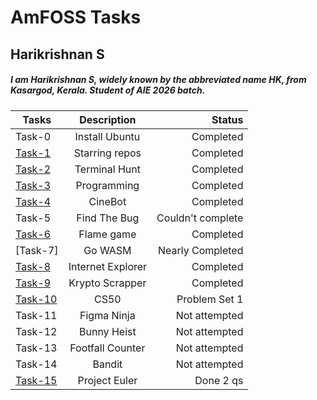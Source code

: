 # AmFOSS Tasks
## Harikrishnan S
##### I am Harikrishnan S, widely known by the abbreviated name HK, from Kasargod, Kerala. Student of AIE 2026 batch.

| Tasks           | Description           | Status             |
| --------------- |:---------------------:| ------------------:|
| Task-0          | Install Ubuntu        | Completed          |
| [Task-1](https://github.com/hks3333/amfoss-tasks/tree/main/task-1)        | Starring repos        | Completed          |
| [Task-2](https://github.com/hks3333/amfoss-tasks/tree/main/task-2)        | Terminal Hunt         | Completed          |
| [Task-3](https://github.com/hks3333/amfoss-tasks/tree/main/task-3)        | Programming           | Completed          |
| [Task-4](https://github.com/hks3333/amfoss-tasks/tree/main/task-4)        | CineBot               | Completed          | 
| Task-5          | Find The Bug          | Couldn't complete  | 
| [Task-6](https://github.com/hks3333/amfoss-tasks/tree/main/task-6)        | Flame game            | Completed          |
| [Task-7]        | Go WASM               | Nearly Completed   |
| [Task-8](https://github.com/hks3333/amfoss-tasks/tree/main/task-8)        | Internet Explorer     | Completed          |
| [Task-9](https://github.com/hks3333/amfoss-tasks/tree/main/task-9)        | Krypto Scrapper       | Completed          |
| [Task-10](https://github.com/hks3333/amfoss-tasks/tree/main/task-10)       | CS50                  | Problem Set 1         |
| Task-11       | Figma Ninja           | Not attempted      |
| Task-12       | Bunny Heist           | Not attempted      |
| Task-13       | Footfall Counter      | Not attempted      |
| Task-14       | Bandit                | Not attempted      |
| [Task-15](https://github.com/hks3333/amfoss-tasks/tree/main/task-15)       | Project Euler         | Done 2 qs          |
